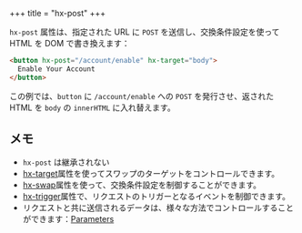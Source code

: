 +++
title = "hx-post"
+++

`hx-post` 属性は、指定された URL に `POST` を送信し、交換条件設定を使って HTML を DOM で書き換えます：

```html
<button hx-post="/account/enable" hx-target="body">
  Enable Your Account
</button>
```

この例では、`button` に `/account/enable` への `POST` を発行させ、返された HTML を `body` の `innerHTML` に入れ替えます。
 
## メモ

* `hx-post` は継承されない
* [hx-target](@/attributes/hx-target.md)属性を使ってスワップのターゲットをコントロールできます。
* [hx-swap](@/attributes/hx-swap.md)属性を使って、交換条件設定を制御することができます。
* [hx-trigger](@/attributes/hx-trigger.md)属性で、リクエストのトリガーとなるイベントを制御できます。
* リクエストと共に送信されるデータは、様々な方法でコントロールすることができます：[Parameters](@/docs.md#parameters)
